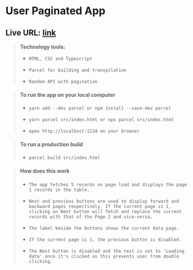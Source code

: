 # User Paginated App

## Live URL: [link](https://timely-mandazi-9663f1.netlify.app/)

> **Technology tools:**
>
> -     HTML, CSS and Typescript
> -     Parcel for building and transpilation
> -     Random API with pagination

> #### To run the app on your local computer
>
> -     yarn add --dev parcel or npm install --save-dev parcel
> -     yarn parcel src/index.html or npx parcel src/index.html
> -     open http://localhost:1234 on your browser

> #### To run a production build
>
> -     parcel build src/index.html

> #### How does this work
>
> -     The app fetches 5 records on page load and displays the page 1 records in the table.
> -     Next and previous buttons are used to display forward and backward pages respectively. If the current page is 1, clicking on Next button will fetch and replace the current records with that of the Page 2 and vice-versa.
> -     The label beside the buttons shows the current data page.
> -     If the current page is 1, the previous button is disabled.
> -     The Next button is disabled and the text is set to 'Loading data' once it's clicked as this prevents user from double clicking.
